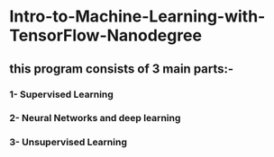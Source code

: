 # Intro-to-Machine-Learning-with-TensorFlow-Nanodegree

## this program consists of 3 main parts:-
###  1- Supervised Learning
###  2- Neural Networks and deep learning
###  3- Unsupervised Learning
